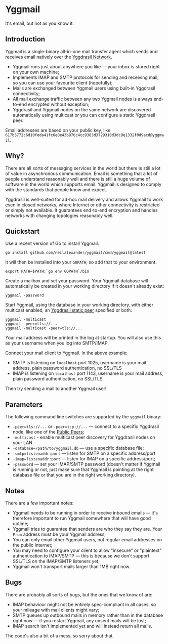 # Yggmail

It's email, but not as you know it.

## Introduction

Yggmail is a single-binary all-in-one mail transfer agent which sends and receives email natively over the [Yggdrasil Network](https://yggdrasil-network.github.io/).

* Yggmail runs just about anywhere you like — your inbox is stored right on your own machine;
* Implements IMAP and SMTP protocols for sending and receiving mail, so you can use your favourite client (hopefully);
* Mails are exchanged between Yggmail users using built-in Yggdrasil connectivity;
* All mail exchange traffic between any two Yggmail nodes is always end-to-end encrypted without exception;
* Yggdrasil and Yggmail nodes on the same network are discovered automatically using multicast or you can configure a static Yggdrasil peer.

Email addresses are based on your public key, like `617b5772c6d10feda41fc6e0e43b976c4cc9383d3729310d3dc9e1332f0d9acd@yggmail`. 

## Why?

There are all sorts of messaging services in the world but there is still a lot of value in asynchronous communication. Email is something that a lot of people understand reasonably well and there is still a huge volume of software in the world which supports email. Yggmail is designed to comply with the standards that people know and expect.

Yggdrasil is well-suited for ad-hoc mail delivery and allows Yggmail to work even in closed networks, where Internet or other connectivity is restricted or simply not available. It guarantees end-to-end encryption and handles networks with changing topologies reasonably well. 

## Quickstart

Use a recent version of Go to install Yggmail:

```
go install github.com/neilalexander/yggmail/cmd/yggmail@latest
```

It will then be installed into your `GOPATH`, so add that to your environment:
```
export PATH=$PATH:`go env GOPATH`/bin
```

Create a mailbox and set your password. Your Yggmail database will automatically be created in your working directory if it doesn't already exist:
```
yggmail -password
```

Start Yggmail, using the database in your working directory, with either multicast enabled, an [Yggdrasil static peer](https://publicpeers.neilalexander.dev/) specified or both:
```
yggmail -multicast
yggmail -peer=tls://...
yggmail -multicast -peer=tls://...
```

Your mail address will be printed in the log at startup. You will also use this as your username when you log into SMTP/IMAP.

Connect your mail client to Yggmail. In the above example:

* SMTP is listening on `localhost` port 1025, username is your mail address, plain password authentication, no SSL/TLS
* IMAP is listening on `localhost` port 1143, username is your mail address, plain password authentication, no SSL/TLS

Then try sending a mail to another Yggmail user!

## Parameters

The following command line switches are supported by the `yggmail` binary:

* `-peer=tls://...` or `-peer=tcp://...` — connect to a specific Yggdrasil node, like one of the [Public Peers](https://publicpeers.neilalexander.dev/);
* `-multicast` - enable multicast peer discovery for Yggdrasil nodes on your LAN
* `-database=/path/to/yggmail.db` — use a specific database file;
* `-smtp=listenaddr:port` — listen for SMTP on a specific address/port
* `-imap=listenaddr:port` — listen for IMAP on a specific address/port;
* `-password` — set your IMAP/SMTP password (doesn't matter if Yggmail is running or not, just make sure that Yggmail is pointing at the right database file or that you are in the right working directory).

## Notes

There are a few important notes:

* Yggmail needs to be running in order to receive inbound emails — it's therefore important to run Yggmail somewhere that will have good uptime;
* Yggmail tries to guarantee that senders are who they say they are. Your `From` address must be your Yggmail address;
* You can only email other Yggmail users, not regular email addresses on the public Internet;
* You may need to configure your client to allow "insecure" or "plaintext" authentication to IMAP/SMTP — this is because we don't support SSL/TLS on the IMAP/SMTP listeners yet;
* Yggmail won't transport mails larger than 1MB right now.

## Bugs

There are probably all sorts of bugs, but the ones that we know of are:

* IMAP behaviour might not be entirely spec-compliant in all cases, so your mileage with mail clients might vary;
* SMTP queues up outbound mails in memory rather than in the database right now — if you restart Yggmail, any unsent mails will be lost;
* IMAP search isn't implemented yet and will instead return all mails.

The code's also a bit of a mess, so sorry about that.
